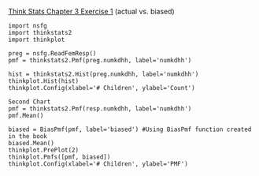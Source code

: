 [Think Stats Chapter 3 Exercise 1](http://greenteapress.com/thinkstats2/html/thinkstats2004.html#toc31) (actual vs. biased)

```
import nsfg
import thinkstats2
import thinkplot

preg = nsfg.ReadFemResp()
pmf = thinkstats2.Pmf(preg.numkdhh, label='numkdhh')

hist = thinkstats2.Hist(preg.numkdhh, label='numkdhh')
thinkplot.Hist(hist)
thinkplot.Config(xlabel='# Children', ylabel='Count')

Second Chart
pmf = thinkstats2.Pmf(resp.numkdhh, label='numkdhh')
pmf.Mean()

biased = BiasPmf(pmf, label='biased') #Using BiasPmf function created in the book
biased.Mean()
thinkplot.PrePlot(2)
thinkplot.Pmfs([pmf, biased])
thinkplot.Config(xlabel='# Children', ylabel='PMF')
```
